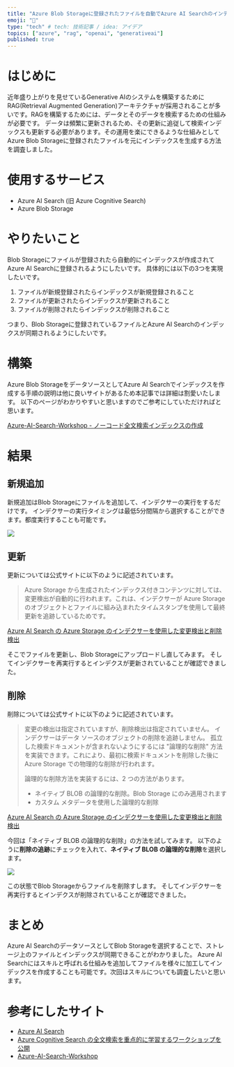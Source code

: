 ```yaml
---
title: "Azure Blob Storageに登録されたファイルを自動でAzure AI Searchのインデックスに登録する"
emoji: "🚙"
type: "tech" # tech: 技術記事 / idea: アイデア
topics: ["azure", "rag", "openai", "generativeai"]
published: true
---
```


# はじめに
近年盛り上がりを見せているGenerative AIのシステムを構築するためにRAG(Retrieval Augmented Generation)アーキテクチャが採用されることが多いです。RAGを構築するためには、データとそのデータを検索するための仕組みが必要です。
データは頻繁に更新されるため、その更新に追従して検索インデックスも更新する必要があります。その運用を楽にできるような仕組みとしてAzure Blob Storageに登録されたファイルを元にインデックスを生成する方法を調査しました。


# 使用するサービス
- Azure AI Search (旧 Azure Cognitive Search)
- Azure Blob Storage

# やりたいこと
Blob Storageにファイルが登録されたら自動的にインデックスが作成されてAzure AI Searchに登録されるようにしたいです。
具体的には以下の3つを実現したいです。
1. ファイルが新規登録されたらインデックスが新規登録されること
2. ファイルが更新されたらインデックスが更新されること
3. ファイルが削除されたらインデックスが削除されること

つまり、Blob Storageに登録されているファイルとAzure AI Searchのインデックスが同期されるようにしたいです。


# 構築

Azure Blob StorageをデータソースとしてAzure AI Searchでインデックスを作成する手順の説明は他に良いサイトがあるため本記事では詳細は割愛いたします。
以下のページがわかりやすいと思いますのでご参考にしていただければと思います。

[Azure-AI-Search-Workshop - ノーコード全文検索インデックスの作成](https://github.com/nohanaga/Azure-AI-Search-Workshop/blob/main/CreateIndex.md)


# 結果

## 新規追加

新規追加はBlob Storageにファイルを追加して、インデクサーの実行をするだけです。
インデクサーの実行タイミングは最低5分間隔から選択することができます。都度実行することも可能です。

![](https://storage.googleapis.com/zenn-user-upload/360f231e8e65-20240205.png)

## 更新

更新については公式サイトに以下のように記述されています。

> Azure Storage から生成されたインデックス付きコンテンツに対しては、変更検出が自動的に行われます。これは、インデクサーが Azure Storage のオブジェクトとファイルに組み込まれたタイムスタンプを使用して最終更新を追跡しているためです。

[Azure AI Search の Azure Storage のインデクサーを使用した変更検出と削除検出](https://learn.microsoft.com/ja-jp/azure/search/search-howto-index-changed-deleted-blobs)


そこでファイルを更新し、Blob Storageにアップロードし直してみます。
そしてインデクサーを再実行するとインデクスが更新されていることが確認できました。


## 削除

削除については公式サイトに以下のように記述されています。

> 変更の検出は指定されていますが、削除検出は指定されていません。 インデクサーはデータ ソースのオブジェクトの削除を追跡しません。 孤立した検索ドキュメントが含まれないようにするには "論理的な削除" 方法を実装できます。これにより、最初に検索ドキュメントを削除した後に Azure Storage での物理的な削除が行われます。
> 
> 論理的な削除方法を実装するには、2 つの方法があります。
> 
>  - ネイティブ BLOB の論理的な削除。Blob Storage にのみ適用されます
>  - カスタム メタデータを使用した論理的な削除

[Azure AI Search の Azure Storage のインデクサーを使用した変更検出と削除検出](https://learn.microsoft.com/ja-jp/azure/search/search-howto-index-changed-deleted-blobs)

今回は「ネイティブ BLOB の論理的な削除」の方法を試してみます。
以下のように**削除の追跡**にチェックを入れて、**ネイティブ BLOB の論理的な削除**を選択します。

![](https://storage.googleapis.com/zenn-user-upload/5cb6fbe8ada8-20240205.png)


この状態でBlob Storageからファイルを削除すします。
そしてインデクサーを再実行するとインデクスが削除されていることが確認できました。


# まとめ
Azure AI SearchのデータソースとしてBlob Storageを選択することで、ストレージ上のファイルとインデックスが同期できることがわかりました。
Azure AI Searchにはスキルと呼ばれる仕組みを追加してファイルを様々に加工してインデックスを作成することも可能です。次回はスキルについても調査したいと思います。


# 参考にしたサイト

- [Azure AI Search](https://learn.microsoft.com/ja-jp/azure/search/)
- [Azure Cognitive Search の全文検索を重点的に学習するワークショップを公開](https://qiita.com/nohanaga/items/2a90539f7667fa9e486a)
- [Azure-AI-Search-Workshop](https://github.com/nohanaga/Azure-AI-Search-Workshop)